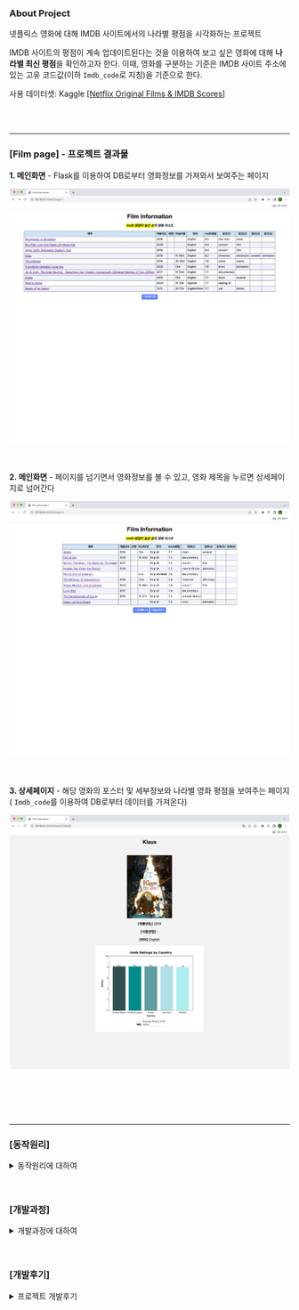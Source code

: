 ### About Project
넷플릭스 영화에 대해 IMDB 사이트에서의 나라별 평점을 시각화하는 프로젝트

IMDB 사이트의 평점이 계속 업데이트된다는 것을 이용하여 보고 싶은 영화에 대해 **나라별 최신 평점**을 확인하고자 한다. 이때, 영화를 구분하는 기준은 IMDB 사이트 주소에 있는 고유 코드값(이하 `Imdb_code`로 지칭)을 기준으로 한다.


사용 데이터셋: Kaggle [[Netflix Original Films & IMDB Scores](https://www.kaggle.com/datasets/luiscorter/netflix-original-films-imdb-scores)]


<br></br>

___

### [Film page] - 프로젝트 결과물
**1. 메인화면** - Flask를 이용하여 DB로부터 영화정보를 가져와서 보여주는 페이지

<kbd> <img src="./result/mainPage.png"/> </kbd>

<br></br>
**2. 메인화면** - 페이지를 넘기면서 영화정보를 볼 수 있고, 영화 제목을 누르면 상세페이지로 넘어간다

<kbd> <img src="./result/mainPage2.png"/> </kbd>

<br></br>
**3. 상세페이지** - 해당 영화의 포스터 및 세부정보와 나라별 영화 평점을 보여주는 페이지( `Imdb_code`를 이용하여 DB로부터 데이터를 가져온다)  

<kbd> <img src="./result/filmInfoPage.png"/> </kbd>

<br></br>
<br></br>

___
###

### [동작원리]
<details>
<summary>동작원리에 대하여</summary>

* `step1` - Netflix 영화정보를 가지고 Imdb 사이트에서 해당 영화에 대한 페이지를 찾는다.
* `step2` - 영화 세부 정보를 비교하며 동일한 영화인지 확인하고, 동일하다면 Netflix 영화에 대해 Imdb_code를 맵핑한다.
* `step3` - 맵핑된 Imdb_code를 이용하여 Imdb 사이트에서의 포스터 이미지와 평점 json data를 수집한다.
* `step4` - Netflix 영화정보와 수집한 내용을 조인하여 Flask에서 사용할 메인 테이블을 생성한다.
* `step5` - Flask를 이용하여 MysqlDB에 저장된 데이터를 가져와서 화면에 보여준다.
    * (main page) 전체 영화 리스트를 테이블 형식으로 보여준다
    * (sub page) 영화별 포스터 이미지와 나라별 평점 차트를 보여준다

</details>
<br></br>

### [개발과정]
<details>
<summary>개발과정에 대하여</summary>

#### (2023.09 ~ 2023.11) 넷플릭스 영화 제목을 가지고 IMDB 사이트의 코드값 맵핑

| 과제                                                                                                                                               | 해결방법                                                  |
|:-------------------------------------------------------------------------------------------------------------------------------------------------|:------------------------------------------------------|
| 영문명이 아니거나 특수문자가 포함된 영화명 전처리                                                                                                                      | 해당 영화명을 Google 사이트에 검색해서 나오는 IMDB 영화를 서칭하여 데이터를 가져온다. |
| 영화명이 Netflix, Imdb 사이트에서 서로 다른 경우 <br> ex. Netflix(`Porta dos Fundos: The First Temptation of Christ`) -  Imdb(`The First Temptation of Christ`) | 영화 세부정보(ex.개봉년도, 장르)를 이용해서 동일한 영화인지 비교한다.             |
| 동명의 영화가 존재하여 정확한 검색 결과가 안나오는 경우                                                                                                                  | 영화 세부정보(ex.개봉년도, 장르)를 이용하여 동일한 영화인지 비교한다.             |
| 장르에 대해 Netflix, Imdb 사이트에서 서로 다르게 표현한 경우                                                                                                         | 사이트별 장르 단어를 리스트로 처리하여 두 사이트의 장르가 겹치는지 확인한다.           |


## 
#### (2023.11) 맵핑이 완료되어 맵핑된 코드값을 가지고 IMDB 사이트의 나라별 평점을 수집하고 시각화 진행(with Flask)

|과제| 해결방법                                                                                                                                     |
|:---|:-----------------------------------------------------------------------------------------------------------------------------------------|
|Flask를 이용하여 MysqlDB 영화 정보를 불러온다| 1. 크롤링한 모든 정보를 Join하여 `영화정보/Json data/포스터 이미지`를 가진 메인 테이블을 CTAS로 생성한다. <br> 2. Flask를 이용하여 `Imdb_code`를 기준으로 DB로부터 영화 정보와 포스터 이미지를 가져온다. |
|나라별 평점 데이터 시각화| `json_data`를 파싱하고 Python matplotlib 기능을 이용하여 막대 차트로 시각화한 것을 이미지로 저장하여 가져온다.                                                              |
|코드값 매핑을 위해 작성한 파이썬 코드 리팩터링| 가독성이 좋을 수 있도록 코드 리팩터링을 진행한다.                                                                                                             |


</details>
<br></br>

### [개발후기]
<details>
<summary>프로젝트 개발후기</summary>

입사 직후 프로젝트에 투입되면서 배워야될 것도, 익혀야하는 것도 많아서 최근에 들어서야 개인 시간을 쪼개서 공부할 방향을 잡고 익숙해져가고 있다.

업무를 진행하면서 데이터 수집/가공/저장/활용의 전체 파이프라인에 대한 궁금증과 개발해보고 싶다는 생각을 갖고 있었고, 이 프로젝트가 첫 시작이 되었다.

내가 수집한 데이터를 화면에 띄어보고 싶다는 생각으로 시작한 프로젝트로, 오랜만의 파이썬 코드 개발, MysqlDB설치, 처음으로 Flask로 웹페이지를 띄어볼 수 있는 경험이었다.

처음 써보는 기술들에 어려운 점도 많았지만 고민하고 문제를 해결하는 시간들이 재밌었고 첫 프로젝트를 잘 마무리할 수 있어서 뿌듯하기도 하다.

앞으로도 계속 내가 궁금했던 것들을 실제로 구현해보는 프로젝트를 많이 진행해야겠다고 생각하는 계기가 되었다:)


</details>


<br></br>
<br></br>
